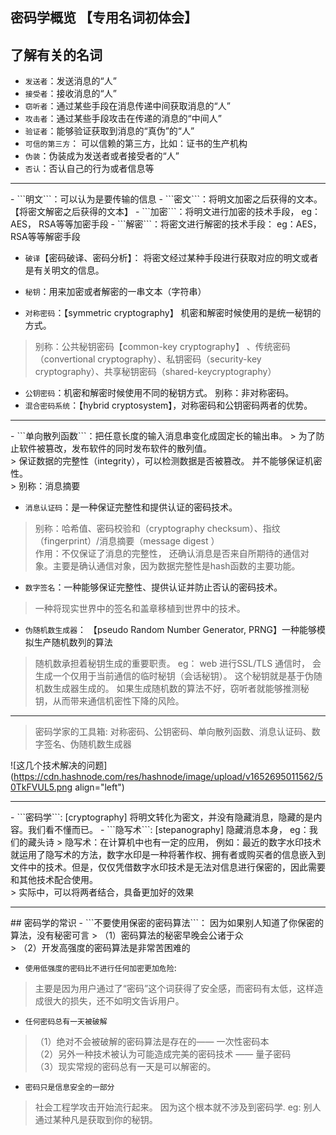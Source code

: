 ## 密码学概览 【专用名词初体会】


##  了解有关的名词
- ```发送者```：发送消息的“人” <br/>
- ```接受者```：接收消息的“人” <br/>
- ```窃听者```：通过某些手段在消息传递中间获取消息的“人”<br/>
- ```攻击者```：通过某些手段攻击在传递的消息的“中间人”<br/>
- ```验证者```：能够验证获取到消息的“真伪”的“人”<br/>
- ```可信的第三方```： 可以信赖的第三方，比如：证书的生产机构 <br/>
- ```伪装```：伪装成为发送者或者接受者的“人”
- ```否认```：否认自己的行为或者信息等

<hr/>
- ```明文```：可以认为是要传输的信息
- ```密文```：将明文加密之后获得的文本。【将密文解密之后获得的文本】
- ```加密```：将明文进行加密的技术手段， eg：AES， RSA等等加密手段
- ```解密```：将密文进行解密的技术手段： eg：AES， RSA等等解密手段

- ```破译```【密码破译、密码分析】： 将密文经过某种手段进行获取对应的明文或者是有关明文的信息。

- ```秘钥```：用来加密或者解密的一串文本（字符串）
- ```对称密码```：【symmetric cryptography】 机密和解密时候使用的是统一秘钥的方式。 
>别称：公共秘钥密码【common-key cryptography】 、传统密码（convertional cryptography）、私钥密码（security-key cryptography）、共享秘钥密码（shared-keycryptography）
- ```公钥密码```：机密和解密时候使用不同的秘钥方式。 别称：非对称密码。
- ```混合密码系统```：【hybrid cryptosystem】，对称密码和公钥密码两者的优势。 

<hr/> 
- ```单向散列函数```：把任意长度的输入消息串变化成固定长的输出串。
> 为了防止软件被篡改，发布软件的同时发布软件的散列值。<br/>
> 保证数据的完整性（integrity），可以检测数据是否被篡改。 并不能够保证机密性。<br/>
> 别称：消息摘要 <br/>

- ```消息认证码```：是一种保证完整性和提供认证的密码技术。
> 别称：哈希值、密码校验和（cryptography checksum）、指纹（fingerprint）/消息摘要（message digest ） <br/>
> 作用：不仅保证了消息的完整性， 还确认消息是否来自所期待的通信对象。主要是确认通信对象，因为数据完整性是hash函数的主要功能。

- ```数字签名```：一种能够保证完整性、提供认证并防止否认的密码技术。
> 一种将现实世界中的签名和盖章移植到世界中的技术。

- ```伪随机数生成器```： 【pseudo Random Number Generator, PRNG】一种能够模拟生产随机数列的算法
> 随机数承担着秘钥生成的重要职责。
> eg： web 进行SSL/TLS 通信时， 会生成一个仅用于当前通信的临时秘钥（会话秘钥）。 这个秘钥就是基于伪随机数生成器生成的。 如果生成随机数的算法不好，窃听者就能够推测秘钥，从而带来通信机密性下降的风险。

<hr/>

> 密码学家的工具箱:
对称密码、公钥密码、单向散列函数、消息认证码、数字签名、伪随机数生成器

![这几个技术解决的问题](https://cdn.hashnode.com/res/hashnode/image/upload/v1652695011562/50TkFVUL5.png align="left")

<hr/>
- ```密码学```: [cryptography] 将明文转化为密文，并没有隐藏消息，隐藏的是内容。我们看不懂而已。
- ```隐写术```: [stepanography] 隐藏消息本身， eg：我们的藏头诗
> 隐写术：在计算机中也有一定的应用， 例如：最近的数字水印技术就运用了隐写术的方法，数字水印是一种将著作权、拥有者或购买者的信息嵌入到文件中的技术。但是，仅仅凭借数字水印技术是无法对信息进行保密的，因此需要和其他技术配合使用。<br/>
> 实际中，可以将两者结合，具备更加好的效果

<hr/>
## 密码学的常识
- ```不要使用保密的密码算法```： 因为如果别人知道了你保密的算法，没有秘密可言
> （1）密码算法的秘密早晚会公诸于众<br/>
> （2）开发高强度的密码算法是非常苦困难的

- ```使用低强度的密码比不进行任何加密更加危险```:
> 主要是因为用户通过了“密码”这个词获得了安全感，而密码有太低，这样造成很大的损失，还不如明文告诉用户。

- ```任何密码总有一天被破解```
>（1）绝对不会被破解的密码算法是存在的—— 一次性密码本 <br/>
>（2）另外一种技术被认为可能造成完美的密码技术 —— 量子密码 <br/>
>（3）现实常规的密码总有一天是可以解密的。 <br/>

- ```密码只是信息安全的一部分```
> 社会工程学攻击开始流行起来。 因为这个根本就不涉及到密码学. eg: 别人通过某种凡是获取到你的秘钥。


